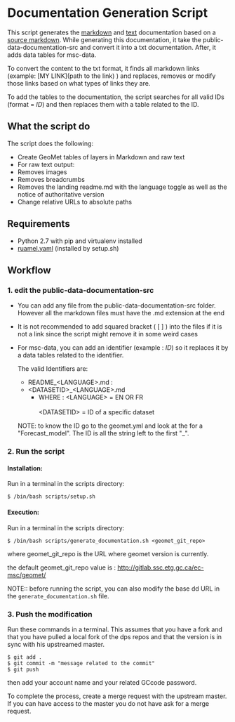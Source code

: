 # Documentation Generation Script

This script generates the [markdown](../public-data-documentation-md) and [text](../public-data-documentation-txt) documentation based on a
[source markdown](../public-data-documentation-src). While generating this documentation, it take the public-data-documentation-src and convert it into a txt documentation.
After, it adds data tables for msc-data.

To convert the content to the txt format, it finds all markdown links
(example: \[MY LINK\](path to the link) ) and replaces, removes or modify
those links based on what types of links they are.

To add the tables to the documentation, the script searches for all valid
IDs (format = $ID$) and then replaces them with a table related to the ID.


## What the script do

The script does the following:
* Create GeoMet tables of layers in Markdown and raw text
* For raw text output:
 * Removes images
 * Removes breadcrumbs
 * Removes the landing readme.md with the language toggle as well as the notice of authoritative version
 * Change relative URLs to absolute paths

## Requirements

* Python 2.7 with pip and virtualenv installed
* [ruamel.yaml](https://pypi.python.org/pypi/ruamel.yaml) (installed by setup.sh)


## Workflow

### 1. edit the public-data-documentation-src
* You can add any file from the public-data-documentation-src folder. However
  all the markdown files must have the .md extension at the end

* It is not recommended to add squared bracket ( [ ] ) into the files
  if it is not a link since the script might remove it in some weird cases

* For msc-data, you can add an identifier (example : $ID$) so it replaces
  it by a data tables related to the identifier.

  The valid Identifiers are:
    *  README_\<LANGUAGE\>.md :
    *  \<DATASETID\>_\<LANGUAGE\>.md
        * WHERE :
            \<LANGUAGE\> = EN OR FR <br><br>
            \<DATASETID\> = ID of a specific dataset

    NOTE: to know the ID go to the geomet.yml and look at the
    for a "Forecast_model". The ID is all the string left to the first
    "_".

### 2. Run the script

#### Installation:

Run in a terminal in the scripts directory:

    $ /bin/bash scripts/setup.sh

#### Execution:

Run in a terminal in the scripts directory:

    $ /bin/bash scripts/generate_documentation.sh <geomet_git_repo>

where geomet_git_repo is the URL where geomet version is currently.

the default geomet_git_repo value is : http://gitlab.ssc.etg.gc.ca/ec-msc/geomet/

NOTE:: before running the script, you can also modify the base dd URL in the 
`generate_documentation.sh` file.

### 3. Push the modification

Run these commands in a terminal. This assumes that you have a fork
and that you have pulled a local fork of the dps repos and that the version
is in sync with his upstreamed master.

    $ git add .
    $ git commit -m "message related to the commit"
    $ git push

then add your account name and your related GCcode password.

To complete the process, create a merge request with the upstream master.
If you can have access to the master you do not have ask for a merge
request.
